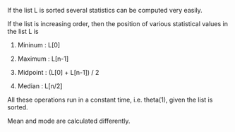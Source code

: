 If the list L is sorted several statistics can be computed very easily.

If the list is increasing order, then the position of various statistical values in the list L is

1. Mininum : L[0]

2. Maximum : L[n-1]

3. Midpoint : (L[0] + L[n-1]) / 2

4. Median : L[n/2] 

All these operations run in a constant time, i.e. theta(1), given the list is sorted.

Mean and mode are calculated differently.